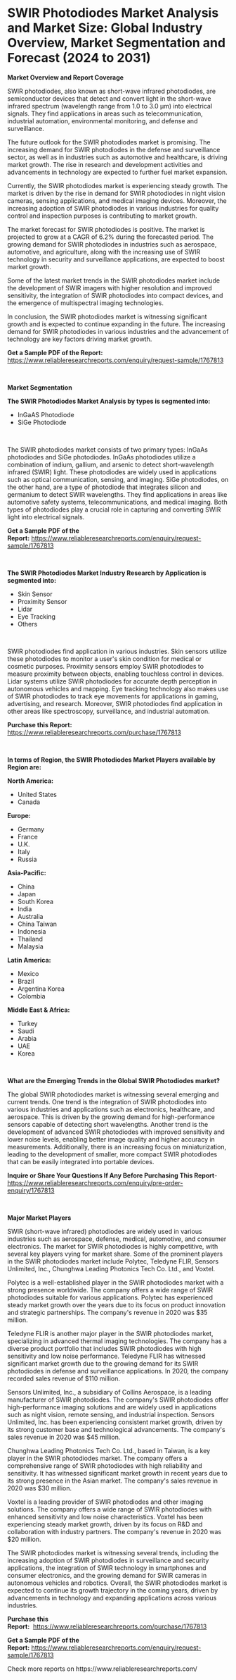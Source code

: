 <p><h1>SWIR Photodiodes Market Analysis and Market Size: Global Industry Overview, Market Segmentation and Forecast (2024 to 2031)</h1></p><p><strong>Market Overview and Report Coverage</strong></p>
<p><p>SWIR photodiodes, also known as short-wave infrared photodiodes, are semiconductor devices that detect and convert light in the short-wave infrared spectrum (wavelength range from 1.0 to 3.0 µm) into electrical signals. They find applications in areas such as telecommunication, industrial automation, environmental monitoring, and defense and surveillance.</p><p>The future outlook for the SWIR photodiodes market is promising. The increasing demand for SWIR photodiodes in the defense and surveillance sector, as well as in industries such as automotive and healthcare, is driving market growth. The rise in research and development activities and advancements in technology are expected to further fuel market expansion.</p><p>Currently, the SWIR photodiodes market is experiencing steady growth. The market is driven by the rise in demand for SWIR photodiodes in night vision cameras, sensing applications, and medical imaging devices. Moreover, the increasing adoption of SWIR photodiodes in various industries for quality control and inspection purposes is contributing to market growth.</p><p>The market forecast for SWIR photodiodes is positive. The market is projected to grow at a CAGR of 6.2% during the forecasted period. The growing demand for SWIR photodiodes in industries such as aerospace, automotive, and agriculture, along with the increasing use of SWIR technology in security and surveillance applications, are expected to boost market growth.</p><p>Some of the latest market trends in the SWIR photodiodes market include the development of SWIR imagers with higher resolution and improved sensitivity, the integration of SWIR photodiodes into compact devices, and the emergence of multispectral imaging technologies.</p><p>In conclusion, the SWIR photodiodes market is witnessing significant growth and is expected to continue expanding in the future. The increasing demand for SWIR photodiodes in various industries and the advancement of technology are key factors driving market growth.</p></p>
<p><strong>Get a Sample PDF of the Report:</strong> <a href="https://www.reliableresearchreports.com/enquiry/request-sample/1767813">https://www.reliableresearchreports.com/enquiry/request-sample/1767813</a></p>
<p>&nbsp;</p>
<p><strong>Market Segmentation</strong></p>
<p><strong>The SWIR Photodiodes Market Analysis by types is segmented into:</strong></p>
<p><ul><li>InGaAS Photodiode</li><li>SiGe Photodiode</li></ul></p>
<p>&nbsp;</p>
<p><p>The SWIR photodiodes market consists of two primary types: InGaAs photodiodes and SiGe photodiodes. InGaAs photodiodes utilize a combination of indium, gallium, and arsenic to detect short-wavelength infrared (SWIR) light. These photodiodes are widely used in applications such as optical communication, sensing, and imaging. SiGe photodiodes, on the other hand, are a type of photodiode that integrates silicon and germanium to detect SWIR wavelengths. They find applications in areas like automotive safety systems, telecommunications, and medical imaging. Both types of photodiodes play a crucial role in capturing and converting SWIR light into electrical signals.</p></p>
<p><strong>Get a Sample PDF of the Report:</strong>&nbsp;<a href="https://www.reliableresearchreports.com/enquiry/request-sample/1767813">https://www.reliableresearchreports.com/enquiry/request-sample/1767813</a></p>
<p>&nbsp;</p>
<p><strong>The SWIR Photodiodes Market Industry Research by Application is segmented into:</strong></p>
<p><ul><li>Skin Sensor</li><li>Proximity Sensor</li><li>Lidar</li><li>Eye Tracking</li><li>Others</li></ul></p>
<p>&nbsp;</p>
<p><p>SWIR photodiodes find application in various industries. Skin sensors utilize these photodiodes to monitor a user's skin condition for medical or cosmetic purposes. Proximity sensors employ SWIR photodiodes to measure proximity between objects, enabling touchless control in devices. Lidar systems utilize SWIR photodiodes for accurate depth perception in autonomous vehicles and mapping. Eye tracking technology also makes use of SWIR photodiodes to track eye movements for applications in gaming, advertising, and research. Moreover, SWIR photodiodes find application in other areas like spectroscopy, surveillance, and industrial automation.</p></p>
<p><strong>Purchase this Report:</strong>&nbsp; <a href="https://www.reliableresearchreports.com/purchase/1767813">https://www.reliableresearchreports.com/purchase/1767813</a></p>
<p>&nbsp;</p>
<p><strong>In terms of Region, the SWIR Photodiodes Market Players available by Region are:</strong></p>
<p>
    <p> <strong> North America: </strong>
        <ul>
            <li>United States</li>
            <li>Canada</li>
        </ul>
        </p> 
    <p> <strong> Europe: </strong>
        <ul>
            <li>Germany</li>
            <li>France</li>
            <li>U.K.</li>
            <li>Italy</li>
            <li>Russia</li>
        </ul>
        </p> 
    <p> <strong> Asia-Pacific: </strong>
        <ul>
            <li>China</li>
            <li>Japan</li>
            <li>South Korea</li>
            <li>India</li>
            <li>Australia</li>
            <li>China Taiwan</li>
            <li>Indonesia</li>
            <li>Thailand</li>
            <li>Malaysia</li>
        </ul>
        </p> 
    <p> <strong> Latin America: </strong>
        <ul>
            <li>Mexico</li>
            <li>Brazil</li>
            <li>Argentina Korea</li>
            <li>Colombia</li>
        </ul>
        </p> 
    <p> <strong> Middle East & Africa: </strong>
        <ul>
            <li>Turkey</li>
            <li>Saudi</li>
            <li>Arabia</li>
            <li>UAE</li>
            <li>Korea</li>
        </ul>
    </p>
    </p>
<p>&nbsp;</p>
<p><strong>What are the Emerging Trends in the Global SWIR Photodiodes market?</strong></p>
<p><p>The global SWIR photodiodes market is witnessing several emerging and current trends. One trend is the integration of SWIR photodiodes into various industries and applications such as electronics, healthcare, and aerospace. This is driven by the growing demand for high-performance sensors capable of detecting short wavelengths. Another trend is the development of advanced SWIR photodiodes with improved sensitivity and lower noise levels, enabling better image quality and higher accuracy in measurements. Additionally, there is an increasing focus on miniaturization, leading to the development of smaller, more compact SWIR photodiodes that can be easily integrated into portable devices.</p></p>
<p><strong>Inquire or Share Your Questions If Any Before Purchasing This Report</strong>- <a href="https://www.reliableresearchreports.com/enquiry/pre-order-enquiry/1767813">https://www.reliableresearchreports.com/enquiry/pre-order-enquiry/1767813</a></p>
<p>&nbsp;</p>
<p><strong>Major Market Players</strong></p>
<p><p>SWIR (short-wave infrared) photodiodes are widely used in various industries such as aerospace, defense, medical, automotive, and consumer electronics. The market for SWIR photodiodes is highly competitive, with several key players vying for market share. Some of the prominent players in the SWIR photodiodes market include Polytec, Teledyne FLIR, Sensors Unlimited, Inc., Chunghwa Leading Photonics Tech Co. Ltd., and Voxtel. </p><p>Polytec is a well-established player in the SWIR photodiodes market with a strong presence worldwide. The company offers a wide range of SWIR photodiodes suitable for various applications. Polytec has experienced steady market growth over the years due to its focus on product innovation and strategic partnerships. The company's revenue in 2020 was $35 million.</p><p>Teledyne FLIR is another major player in the SWIR photodiodes market, specializing in advanced thermal imaging technologies. The company has a diverse product portfolio that includes SWIR photodiodes with high sensitivity and low noise performance. Teledyne FLIR has witnessed significant market growth due to the growing demand for its SWIR photodiodes in defense and surveillance applications. In 2020, the company recorded sales revenue of $110 million.</p><p>Sensors Unlimited, Inc., a subsidiary of Collins Aerospace, is a leading manufacturer of SWIR photodiodes. The company's SWIR photodiodes offer high-performance imaging solutions and are widely used in applications such as night vision, remote sensing, and industrial inspection. Sensors Unlimited, Inc. has been experiencing consistent market growth, driven by its strong customer base and technological advancements. The company's sales revenue in 2020 was $45 million.</p><p>Chunghwa Leading Photonics Tech Co. Ltd., based in Taiwan, is a key player in the SWIR photodiodes market. The company offers a comprehensive range of SWIR photodiodes with high reliability and sensitivity. It has witnessed significant market growth in recent years due to its strong presence in the Asian market. The company's sales revenue in 2020 was $30 million.</p><p>Voxtel is a leading provider of SWIR photodiodes and other imaging solutions. The company offers a wide range of SWIR photodiodes with enhanced sensitivity and low noise characteristics. Voxtel has been experiencing steady market growth, driven by its focus on R&D and collaboration with industry partners. The company's revenue in 2020 was $20 million.</p><p>The SWIR photodiodes market is witnessing several trends, including the increasing adoption of SWIR photodiodes in surveillance and security applications, the integration of SWIR technology in smartphones and consumer electronics, and the growing demand for SWIR cameras in autonomous vehicles and robotics. Overall, the SWIR photodiodes market is expected to continue its growth trajectory in the coming years, driven by advancements in technology and expanding applications across various industries.</p></p>
<p><strong>Purchase this Report:</strong>&nbsp;&nbsp;<a href="https://www.reliableresearchreports.com/purchase/1767813">https://www.reliableresearchreports.com/purchase/1767813</a></p>
<p></p>
<p><strong>Get a Sample PDF of the Report:</strong>&nbsp;<a href="https://www.reliableresearchreports.com/enquiry/request-sample/1767813">https://www.reliableresearchreports.com/enquiry/request-sample/1767813</a></p>
<p>Check more reports on https://www.reliableresearchreports.com/</p>